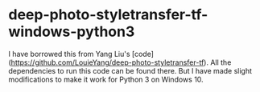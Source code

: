 # deep-photo-styletransfer-tf-windows-python3

I have borrowed this from Yang Liu's [code] (https://github.com/LouieYang/deep-photo-styletransfer-tf). All the dependencies to run this code can be found there.
But I have made slight modifications to make it work for Python 3 on Windows 10.